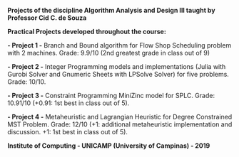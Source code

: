 **Projects of the discipline Algorithm Analysis and Design III taught by Professor Cid C. de Souza**

**Practical Projects developed throughout the course:**

**- Project 1 -** Branch and Bound algorithm for Flow Shop Scheduling problem with 2 machines. Grade: 9.9/10 (2nd greatest grade in class out of 9)

**- Project 2 -** Integer Programming models and implementations (Julia with Gurobi Solver and Gnumeric Sheets with LPSolve Solver) for five problems. Grade: 10/10.

**- Project 3 -** Constraint Programming MiniZinc model for SPLC. Grade: 10.91/10 (+0.91: 1st best in class out of 5).

**- Project 4 -** Metaheuristic and Lagrangian Heuristic for Degree Constrained MST Problem. Grade: 12/10 (+1: additional metaheuristic implementation and discussion. +1: 1st best in class out of 5).

**Institute of Computing - UNICAMP (University of Campinas) - 2019**
